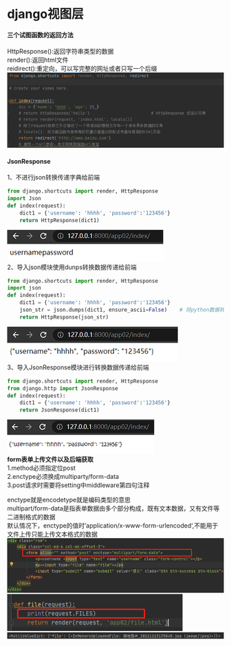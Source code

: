 # django视图层

#### 三个试图函数的返回方法

HttpResponse():返回字符串类型的数据<br>
render():返回html文件<br>
reidirect():重定向，可以写完整的网址或者只写一个后缀
![shortcuts](img/shortcuts.png)



#### JsonResponse

1、不进行json转换传递字典给前端
```	python
from django.shortcuts import render, HttpResponse
import Json
def index(request):
    dict1 = {'username': 'hhhh', 'password':'123456'}
    return HttpResponse(dict1)
```
![python-data](img/python-data.png)<br>
2、导入json模块使用dunps转换数据传递给前端
```	python
from django.shortcuts import render, HttpResponse
import json
def index(request):
    dict1 = {'username': 'hhhh', 'password':'123456'}
    json_str = json.dumps(dict1, ensure_ascii=False)	# 将python数据转换为JSON字符串,ensure_ascii取消转码
    return HttpResponse(json_str)
```
![json-data](img/json-data.png)<br>
3、导入JsonResponse模块进行转换数据传递给前端

```	python
from django.shortcuts import render, HttpResponse
from django.http import JsonResponse
def index(request):
    dict1 = {'username': 'hhhh', 'password':'123456'}
    return JsonResponse(dict1)
```
![JsonResponse](img/JsonResponse.png)<br>
**form表单上传文件以及后端获取**<br>
1.method必须指定位post<br>
2.enctype必须换成multiparty/form-data<br>
3.post请求时需要将setting中middleware第四句注释<br>

enctype就是encodetype就是编码类型的意思<br>
multipart/form-data是指表单数据由多个部分构成，既有文本数据，又有文件等二进制格式的数据<br>
默认情况下，enctype的值时’application/x-www-form-urlencoded‘,不能用于文件上传只能上传文本格式的数据
![multipartform-data](img/multipartform-data.png)
![request.FILES](img/request.FILES.png)
![multiValueDict](img/multiValueDict.png)
